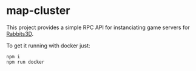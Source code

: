 # map-cluster
This project provides a simple RPC API for instanciating game servers for [Rabbits3D](https://github.com/Gzopel/rabbits3d-client/).

To get it running with docker just:
```
npm i
npm run docker
```
